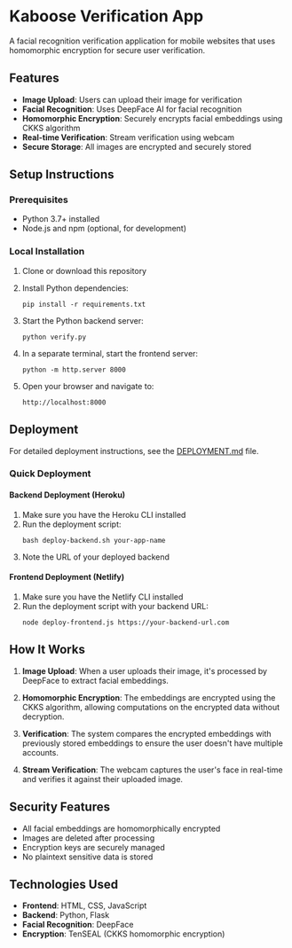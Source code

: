 # Kaboose Verification App

A facial recognition verification application for mobile websites that uses homomorphic encryption for secure user verification.

## Features

- **Image Upload**: Users can upload their image for verification
- **Facial Recognition**: Uses DeepFace AI for facial recognition
- **Homomorphic Encryption**: Securely encrypts facial embeddings using CKKS algorithm
- **Real-time Verification**: Stream verification using webcam
- **Secure Storage**: All images are encrypted and securely stored

## Setup Instructions

### Prerequisites

- Python 3.7+ installed
- Node.js and npm (optional, for development)

### Local Installation

1. Clone or download this repository

2. Install Python dependencies:
   ```
   pip install -r requirements.txt
   ```

3. Start the Python backend server:
   ```
   python verify.py
   ```

4. In a separate terminal, start the frontend server:
   ```
   python -m http.server 8000
   ```

5. Open your browser and navigate to:
   ```
   http://localhost:8000
   ```

## Deployment

For detailed deployment instructions, see the [DEPLOYMENT.md](DEPLOYMENT.md) file.

### Quick Deployment

#### Backend Deployment (Heroku)

1. Make sure you have the Heroku CLI installed
2. Run the deployment script:
   ```
   bash deploy-backend.sh your-app-name
   ```
3. Note the URL of your deployed backend

#### Frontend Deployment (Netlify)

1. Make sure you have the Netlify CLI installed
2. Run the deployment script with your backend URL:
   ```
   node deploy-frontend.js https://your-backend-url.com
   ```

## How It Works

1. **Image Upload**: When a user uploads their image, it's processed by DeepFace to extract facial embeddings.

2. **Homomorphic Encryption**: The embeddings are encrypted using the CKKS algorithm, allowing computations on the encrypted data without decryption.

3. **Verification**: The system compares the encrypted embeddings with previously stored embeddings to ensure the user doesn't have multiple accounts.

4. **Stream Verification**: The webcam captures the user's face in real-time and verifies it against their uploaded image.

## Security Features

- All facial embeddings are homomorphically encrypted
- Images are deleted after processing
- Encryption keys are securely managed
- No plaintext sensitive data is stored

## Technologies Used

- **Frontend**: HTML, CSS, JavaScript
- **Backend**: Python, Flask
- **Facial Recognition**: DeepFace
- **Encryption**: TenSEAL (CKKS homomorphic encryption)